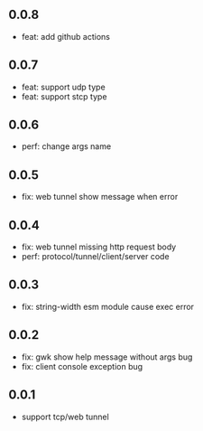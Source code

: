 ## 0.0.8

- feat: add github actions

## 0.0.7

- feat: support udp type
- feat: support stcp type

## 0.0.6

- perf: change args name

## 0.0.5

- fix: web tunnel show message when error

## 0.0.4

- fix: web tunnel  missing http request body
- perf: protocol/tunnel/client/server code

## 0.0.3

- fix: string-width esm module cause exec error

## 0.0.2

- fix: gwk show help message without args bug
- fix: client console exception bug

## 0.0.1

- support tcp/web tunnel